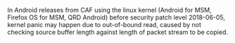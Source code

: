 In Android releases from CAF using the linux kernel (Android for MSM, Firefox OS for MSM, QRD Android) before security patch level 2018-06-05, kernel panic may happen due to out-of-bound read, caused by not checking source buffer length against length of packet stream to be copied.